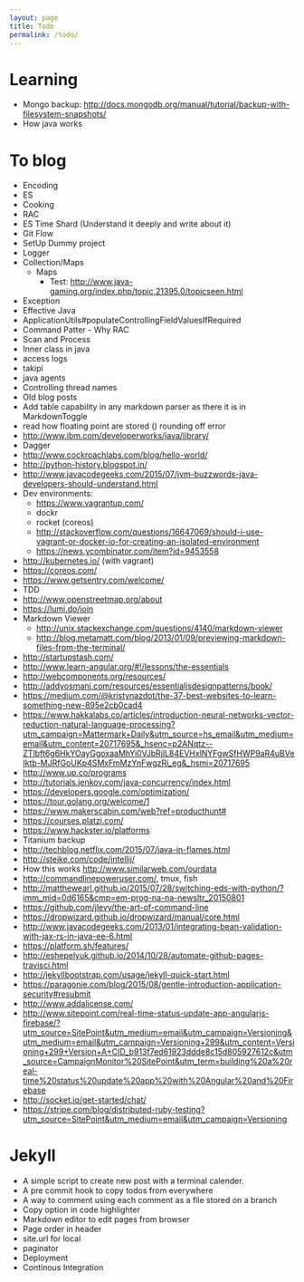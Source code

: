 ```yaml
---
layout: page
title: Todo
permalink: /todo/
---
```


# Learning
- Mongo backup: http://docs.mongodb.org/manual/tutorial/backup-with-filesystem-snapshots/
- How java works

# To blog
- Encoding
- ES
- Cooking
- RAC
- ES Time Shard (Understand it deeply and write about it)
- Git Flow
- SetUp Dummy project
- Logger
- Collection/Maps
    - Maps
        - Test: http://www.java-gaming.org/index.php/topic,21395.0/topicseen.html
- Exception
- Effective Java
- ApplicationUtils#populateControllingFieldValuesIfRequired
- Command Patter - Why RAC
- Scan and Process
- Inner class in java
- access logs
- takipi
- java agents
- Controlling thread names
- Old blog posts
- Add table capability in any markdown parser as there it is in MarkdownToggle
- read how floating point are stored () rounding off error
- http://www.ibm.com/developerworks/java/library/
- Dagger
- http://www.cockroachlabs.com/blog/hello-world/
- http://python-history.blogspot.in/
- http://www.javacodegeeks.com/2015/07/jvm-buzzwords-java-developers-should-understand.html
- Dev environments:
    - https://www.vagrantup.com/
    - dockr
    - rocket (coreos)
    - http://stackoverflow.com/questions/16647069/should-i-use-vagrant-or-docker-io-for-creating-an-isolated-environment
    - https://news.ycombinator.com/item?id=9453558
- http://kubernetes.io/ (with vagrant)
- https://coreos.com/
- https://www.getsentry.com/welcome/
- TDD
- http://www.openstreetmap.org/about
- https://lumi.do/join
- Markdown Viewer
    - http://unix.stackexchange.com/questions/4140/markdown-viewer
    - http://blog.metamatt.com/blog/2013/01/09/previewing-markdown-files-from-the-terminal/
- http://startupstash.com/
- http://www.learn-angular.org/#!/lessons/the-essentials
- http://webcomponents.org/resources/
- http://addyosmani.com/resources/essentialjsdesignpatterns/book/
- https://medium.com/@kristynazdot/the-37-best-websites-to-learn-something-new-895e2cb0cad4
- https://www.hakkalabs.co/articles/introduction-neural-networks-vector-reduction-natural-language-processing?utm_campaign=Mattermark+Daily&utm_source=hs_email&utm_medium=email&utm_content=20717695&_hsenc=p2ANqtz--ZTlbft6g6HkYOayGgoxaaMhYi0VJbRjlL84EVHxlNYFgwSfHWP9aR4uBVeIktb-MJRfGoUKp4SMxFmMzYnFwgzRi_eg&_hsmi=20717695
- http://www.up.co/programs
- http://tutorials.jenkov.com/java-concurrency/index.html
- https://developers.google.com/optimization/
- https://tour.golang.org/welcome/1
- https://www.makerscabin.com/web?ref=producthunt#
- https://courses.platzi.com/
- https://www.hackster.io/platforms
- Titanium backup
- http://techblog.netflix.com/2015/07/java-in-flames.html
- http://steike.com/code/intellij/
- How this works http://www.similarweb.com/ourdata
- http://commandlinepoweruser.com/, tmux, fish
- http://matthewearl.github.io/2015/07/28/switching-eds-with-python/?imm_mid=0d6165&cmp=em-prog-na-na-newsltr_20150801
- https://github.com/jlevy/the-art-of-command-line
- https://dropwizard.github.io/dropwizard/manual/core.html
- http://www.javacodegeeks.com/2013/01/integrating-bean-validation-with-jax-rs-in-java-ee-6.html
- https://platform.sh/features/
- http://eshepelyuk.github.io/2014/10/28/automate-github-pages-travisci.html
- http://jekyllbootstrap.com/usage/jekyll-quick-start.html
- https://paragonie.com/blog/2015/08/gentle-introduction-application-security#resubmit
- http://www.addalicense.com/
- http://www.sitepoint.com/real-time-status-update-app-angularjs-firebase/?utm_source=SitePoint&utm_medium=email&utm_campaign=Versioning&utm_medium=email&utm_campaign=Versioning+299&utm_content=Versioning+299+Version+A+CID_b913f7ed61923ddde8c15d805927612c&utm_source=CampaignMonitor%20SitePoint&utm_term=building%20a%20real-time%20status%20update%20app%20with%20Angular%20and%20Firebase
- http://socket.io/get-started/chat/
- https://stripe.com/blog/distributed-ruby-testing?utm_source=SitePoint&utm_medium=email&utm_campaign=Versioning


# Jekyll
- A simple script to create new post with a terminal calender.
- A pre commit hook to copy todos from everywhere
- A way to comment using each comment as a file stored on a branch
- Copy option in code highlighter
- Markdown editor to edit pages from browser
- Page order in header
- site.url for local
- paginator
- Deployment
- Continous Integration